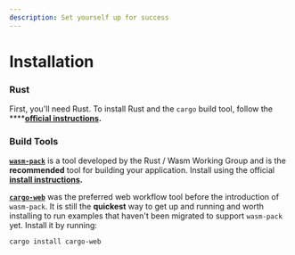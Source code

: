 ```yaml
---
description: Set yourself up for success
---
```


# Installation

### Rust

First, you'll need Rust. To install Rust and the `cargo` build tool, follow the ****[**official instructions**](https://www.rust-lang.org/tools/install)**.**

### **Build Tools**

[**`wasm-pack`**](https://rustwasm.github.io/docs/wasm-pack/) is a tool developed by the Rust / Wasm Working Group and is the **recommended** tool for building your application. Install using the official [**install instructions**](https://rustwasm.github.io/wasm-pack/installer/)**.**

[**`cargo-web`**](https://github.com/koute/cargo-web) was the preferred web workflow tool before the introduction of `wasm-pack`. It is still the **quickest** way to get up and running and worth installing to run examples that haven't been migrated to support `wasm-pack` yet. Install it by running:

```bash
cargo install cargo-web
```
